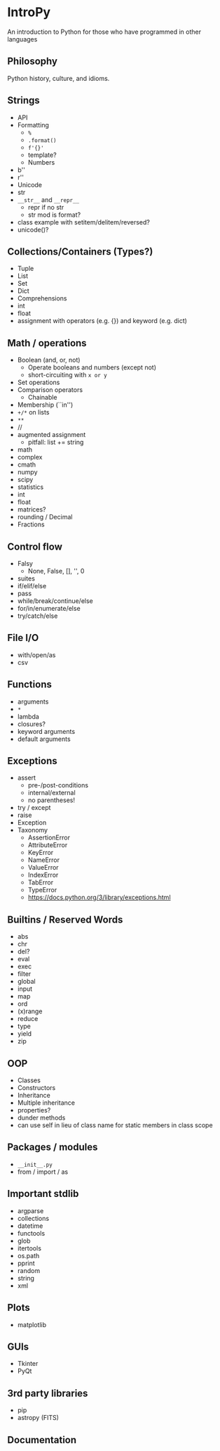 # IntroPy
An introduction to Python for those who have programmed in other languages

## Philosophy
Python history, culture, and idioms. 

## Strings
  * API
  * Formatting
    * `%`
    * `.format()`
    * `f'{}'`
    * template?
    * Numbers
  * b''
  * r''
  * Unicode
  * str
  * `__str__` and `__repr__`
    * repr if no str
    * str mod is format?
  * class example with setitem/delitem/reversed?
  * unicode()?

## Collections/Containers (Types?)
  * Tuple
  * List
  * Set
  * Dict
  * Comprehensions
  * int
  * float
  * assignment with operators (e.g. {}) and keyword (e.g. dict)

## Math / operations
  * Boolean (and, or, not)
    - Operate booleans and numbers (except not)
    - short-circuiting with `x or y`
  * Set operations
  * Comparison operators 
    - Chainable
  * Membership (``in'')
  * `+/*` on lists
  * `**`
  * //
  * augmented assignment
    - pitfall: list += string
  * math
  * complex
  * cmath
  * numpy
  * scipy
  * statistics 
  * int
  * float
  * matrices?
  * rounding / Decimal
  * Fractions

## Control flow
  * Falsy
    - None, False, [], '', 0
  * suites
  * if/elif/else
  * pass
  * while/break/continue/else
  * for/in/enumerate/else
  * try/catch/else

## File I/O
  * with/open/as
  * csv

## Functions
  * arguments
  * `*`
  * lambda
  * closures?
  * keyword arguments
  * default arguments

## Exceptions
  * assert
    - pre-/post-conditions
    - internal/external
    - no parentheses!
  * try / except
  * raise
  * Exception
  * Taxonomy
    * AssertionError
    * AttributeError
    * KeyError
    * NameError
    * ValueError
    * IndexError
    * TabError
    * TypeError
    * https://docs.python.org/3/library/exceptions.html

## Builtins / Reserved Words
  * abs
  * chr
  * del?
  * eval
  * exec
  * filter
  * global
  * input
  * map
  * ord
  * (x)range
  * reduce
  * type
  * yield
  * zip

## OOP
  * Classes
  * Constructors
  * Inheritance
  * Multiple inheritance
  * properties?
  * dunder methods
  * can use self in lieu of class name for static members in class scope

## Packages / modules
  * `__init__.py`
  * from / import / as

## Important stdlib
  * argparse
  * collections
  * datetime
  * functools
  * glob
  * itertools
  * os.path
  * pprint
  * random
  * string
  * xml

## Plots
  * matplotlib

## GUIs
  * Tkinter
  * PyQt

## 3rd party libraries
  * pip
  * astropy (FITS)

## Documentation
